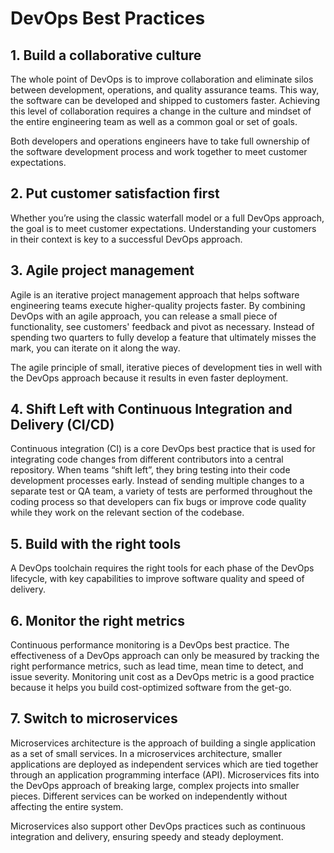 # DevOps Best Practices

## 1. Build a collaborative culture ##

The whole point of DevOps is to improve collaboration and eliminate silos between development, operations, 
and quality assurance teams. This way, the software can be developed and shipped to customers faster. 
Achieving this level of collaboration requires a change in the culture and mindset of the entire engineering team as well as a common goal or set of goals.

Both developers and operations engineers have to take full ownership of the software development process and work together to meet customer expectations.

## 2. Put customer satisfaction first ##

Whether you’re using the classic waterfall model or a full DevOps approach, the goal is to meet customer expectations.
Understanding your customers in their context is key to a successful DevOps approach.

## 3. Agile project management ##

Agile is an iterative project management approach that helps software engineering teams execute higher-quality projects faster.
By combining DevOps with an agile approach, you can release a small piece of functionality, see customers' feedback and pivot as necessary. 
Instead of spending two quarters to fully develop a feature that ultimately misses the mark, you can iterate on it along the way.

The agile principle of small, iterative pieces of development ties in well with the DevOps approach because it results in even faster deployment.

## 4. Shift Left with Continuous Integration and Delivery (CI/CD) ##

Continuous integration (CI) is a core DevOps best practice that is used for integrating code changes from different contributors into a central repository.
When teams “shift left”, they bring testing into their code development processes early. 
Instead of sending multiple changes to a separate test or QA team, 
a variety of tests are performed throughout the coding process so that developers can fix bugs or improve code quality while they work on the relevant section of the codebase.

## 5. Build with the right tools ##

A DevOps toolchain requires the right tools for each phase of the DevOps lifecycle, with key capabilities to improve software quality and speed of delivery.

## 6. Monitor the right metrics ##

Continuous performance monitoring is a DevOps best practice. The effectiveness of a DevOps approach can only be measured by tracking the right performance metrics, 
such as lead time, mean time to detect, and issue severity.
Monitoring unit cost as a DevOps metric is a good practice because it helps you build cost-optimized software from the get-go.

## 7. Switch to microservices ##

Microservices architecture is the approach of building a single application as a set of small services.
In a microservices architecture, smaller applications are deployed as independent services which are tied together through an application programming interface (API).
Microservices fits into the DevOps approach of breaking large, complex projects into smaller pieces. Different services can be worked on independently without 
affecting the entire system.

Microservices also support other DevOps practices such as continuous integration and delivery, ensuring speedy and steady deployment.
